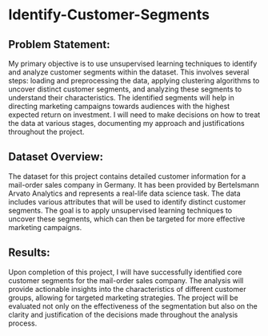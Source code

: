 # Identify-Customer-Segments
## Problem Statement:

My primary objective is to use unsupervised learning techniques to identify and analyze customer segments within the dataset. This involves several steps: loading and preprocessing the data, applying clustering algorithms to uncover distinct customer segments, and analyzing these segments to understand their characteristics. The identified segments will help in directing marketing campaigns towards audiences with the highest expected return on investment. I will need to make decisions on how to treat the data at various stages, documenting my approach and justifications throughout the project.

## Dataset Overview:

The dataset for this project contains detailed customer information for a mail-order sales company in Germany. It has been provided by Bertelsmann Arvato Analytics and represents a real-life data science task. The data includes various attributes that will be used to identify distinct customer segments. The goal is to apply unsupervised learning techniques to uncover these segments, which can then be targeted for more effective marketing campaigns.



## Results:

Upon completion of this project, I will have successfully identified core customer segments for the mail-order sales company. The analysis will provide actionable insights into the characteristics of different customer groups, allowing for targeted marketing strategies. The project will be evaluated not only on the effectiveness of the segmentation but also on the clarity and justification of the decisions made throughout the analysis process.
